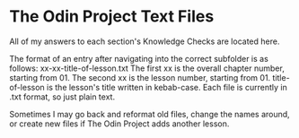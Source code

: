 # The Odin Project Text Files

All of my answers to each section's Knowledge Checks are located here.

The format of an entry after navigating into the correct subfolder is
as follows:
    xx-xx-title-of-lesson.txt
        The first xx is the overall chapter number, starting from 01.
        The second xx is the lesson number, starting from 01.
        title-of-lesson is the lesson's title written in kebab-case.
        Each file is currently in .txt format, so just plain text.

Sometimes I may go back and reformat old files, change the names
around, or create new files if The Odin Project adds another lesson.